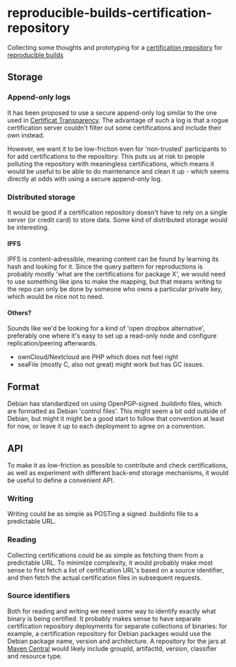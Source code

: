 # reproducible-builds-certification-repository

Collecting some thoughts and prototyping for a [certification repository](https://reproducible-builds.org/docs/sharing-certifications/)
for [reproducible builds](https://reproducible-builds.org)

## Storage

### Append-only logs

It has been proposed to use a secure append-only log similar to the one used
in [Certificat Transparency](https://www.certificate-transparency.org). The
advantage of such a log is that a rogue certification server couldn't filter
out some certifications and include their own instead.

However, we want it to be low-friction even for 'non-trusted' participants to
for add certifications to the repository. This puts us at risk to people polluting
the repository with meaningless certifications, which means it would be useful to
be able to do maintenance and clean it up - which seems directly at odds with using 
a secure append-only log.

### Distributed storage

It would be good if a certification repository doesn't have to rely on a single
server (or credit card) to store data. Some kind of distributed storage would be
interesting.

#### IPFS

IPFS is content-adressible, meaning content can be found by learning its hash
and looking for it. Since the query pattern for reproductions is probably
mostly 'what are the certifications for package X', we would need to use
something like ipns to make the mapping, but that means writing to the repo
can only be done by someone who owns a particular private key, which would be
nice not to need.

#### Others?

Sounds like we'd be looking for a kind of 'open dropbox alternative',
preferably one where it's easy to set up a read-only node and configure
replication/peering afterwards.

* ownCloud/Nextcloud are PHP which does not feel right
* seaFile (mostly C, also not great) might work but has GC issues.

## Format

Debian has standardized on using OpenPGP-signed .buildinfo files, which are
formatted as Debian 'control files'. This might seem a bit odd outside of Debian,
but might it might be a good start to follow that convention at least for now,
or leave it up to each deployment to agree on a convention.

## API

To make it as low-friction as possible to contribute and check certifications,
as well as experiment with different back-end storage mechanisms, it would be
useful to define a convenient API.

### Writing

Writing could be as simple as POSTing a signed .buildinfo file to a predictable
URL. 

### Reading

Collecting certifications could be as simple as fetching them from a predictable
URL. To minimize complexity, it would probably make most sense to first fetch a
list of certification URL's based on a source identifier, and then fetch the actual
certification files in subsequent requests.

### Source identifiers

Both for reading and writing we need some way to identify exactly what binary is
being certified. It probably makes sense to have separate certification repository
deployments for separate collections of binaries: for example, a certification
repository for Debian packages would use the Debian package name, version and
architecture. A repository for the jars at [Maven Central](https://search.maven.org)
would likely include groupId, artifactId, version, classifier and resource type.

